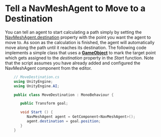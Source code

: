 # Tell a NavMeshAgent to Move to a Destination

You can tell an agent to start calculating a path simply by setting the [NavMeshAgent.destination][1] property with the point you want the agent to move to. As soon as the calculation is finished, the agent will automatically move along the path until it reaches its destination. The following code implements a simple class that uses a [**GameObject**][2] to mark the target point which gets assigned to the _destination_ property in the _Start_ function. Note that the script assumes you have already added and configured the NavMeshAgent component from the editor.

``` C#
    // MoveDestination.cs
    using UnityEngine;
    using UnityEngine.AI;

    public class MoveDestination : MonoBehaviour {

       public Transform goal;

       void Start () {
          NavMeshAgent agent = GetComponent<NavMeshAgent>();
          agent.destination = goal.position;
       }
    }
```

[1]: https://docs.unity3d.com/6000.0/Documentation/ScriptReference/AI.NavMeshAgent-destination.html

[2]: https://docs.unity3d.com/6000.0/Documentation/Manual/class-GameObject.html "The fundamental object in Unity scenes, which can represent characters, props, scenery, cameras, waypoints, and more. A GameObject’s functionality is defined by the Components attached to it."
